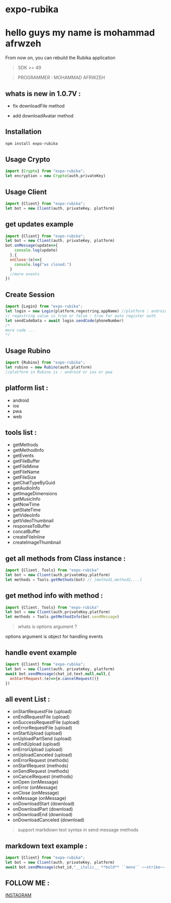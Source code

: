 # expo-rubika

# hello guys my name is mohammad afrwzeh

From now on, you can rebuild the Rubika application

> SDK >= 49

> PROGRAMMER : MOHAMMAD AFRWZEH

## whats is new in 1.0.7V :
* fix downloadFile method 

* add downloadAvatar method

## Installation

```sh
npm install expo-rubika
```

## Usage Crypto

```js
import {Crypto} from "expo-rubika";
let encryption = new Crypto(auth,privateKey)
```

## Usage Client


```js
import {Client} from "expo-rubika";
let bot = new Client(auth, privateKey, platform)
```

## get updates example 

```js
import {Client} from "expo-rubika";
let bot = new Client(auth, privateKey, platform)
bot.onMessage(update=>{
    console.log(update)
  },{
  onClose:(e)=>{
    console.log("ws closed.")
  }
  //more events
})
```

## Create Session

```js
import {Login} from "expo-rubika";
let login = new Login(platform,regestring,appName) //platform : android or web
// regestring value is true or false : true for auto register auth
let sendCodeData = await login.sendCode(phoneNumber)
/*
more code ...
*/
```

## Usage Rubino

```js
import {Rubino} from "expo-rubika";
let rubino = new Rubino(auth,platform)
//platform in Rubino is : android or ios or pwa
```

## platform list :
* android
* ios
* pwa
* web

## tools list :
* getMethods
* getMethodInfo
* getEvents
* getFileBuffer
* getFileMime
* getFileName
* getFileSize
* getChatTypeByGuid
* getAudioInfo
* getImageDimensions
* getMusicInfo
* getNowTime
* getStateTime
* getVideoInfo
* getVideoThumbnail
* responseToBuffer
* concatBuffer
* createFileInline
* createImageThumbnail
 

## get all methods from Class instance :

```js
import {Client, Tools} from "expo-rubika"
let bot = new Client(auth,privateKey,platform)
let methods = Tools.getMethods(bot) // [method1,method2,...]
```

## get method info with method : 

```js
import {Client, Tools} from "expo-rubika"
let bot = new Client(auth,privateKey,platform)
let methods = Tools.getMethodInfo(bot.sendMessage) 
```

> whats is options argument ?

options argument is object for handling events


## handle event example

```js
import {Client} from "expo-rubika";
let bot = new Client(auth, privateKey, platform)
await bot.sendMessage(chat_id,text,null,null,{
  onStartRequest:(e)=>{e.cancelRequest()}
})
```

## all event List :

* onStartRequestFile (upload)
* onEndRequestFile (upload)
* onSuccessRequestFile (upload)
* onErrorRequestFile (upload)
* onStartUpload (upload)
* onUploadPartSend (upload)
* onEndUpload (upload)
* onErrorUpload (upload)
* onUploadCanceled (upload)
* onErrorRequest (methods)
* onStartRequest (methods)
* onSendRequest (methods)
* onCancelRequest (methods)
* onOpen (onMessage)
* onError (onMessage)
* onClose (onMessage)
* onMessage (onMessage)
* onDownloadStart (download)
* onDownloadPart (download)
* onDownloadEnd (download)
* onDownloadCanceled (download)

> support markdown text syntax in send message methods

## markdown text example :

```js
import {Client} from "expo-rubika";
let bot = new Client(auth, privateKey, platform)
await bot.sendMessage(chat_id,"__italic__ **bold** ``mono`` ~~strike~~ --underline-- @@Mention@@(url or chat_id) ##spoiler##")
```

## FOLLOW ME :

[INSTAGRAM](https://instagram.com/techcode_programmer)
